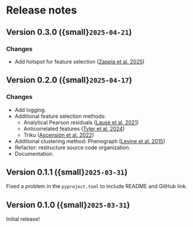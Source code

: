# Release notes

## Version 0.3.0 ({small}`2025-04-21`)
### Changes

- Add hotspot for feature selection (<a href=https://doi.org/10.1038/s41592-025-02624-3 target="_blank">Zappia et al. 2025</a>)

## Version 0.2.0 ({small}`2025-04-17`)
### Changes

- Add logging.
- Additional feature selection methods:
    - Analytical Pearson residuals (<a href=https://doi.org/10.1186/s13059-021-02451-7 target="_blank">Lause et al. 2021</a>)
    - Anticorrelated features (<a href="https://doi.org/10.1038/s41467-023-43406-9" target="_blank">Tyler et al. 2024</a>)
    - Triku (<a href="https://doi.org/10.1093/gigascience/giac017" target="_blank">Ascensión et al. 2022</a>)
- Additional clustering method: Phenograph (<a href="https://doi.org/10.1016/j.cell.2015.05.047" target="_blank">Levine et al. 2015</a>)
- Refactor: restructure source code organization.
- Documentation.


## Version 0.1.1 ({small}`2025-03-31`)

Fixed a problem in the ```pyproject.toml``` to include README and GitHub link.


## Version 0.1.0 ({small}`2025-03-31`)

Initial release!
